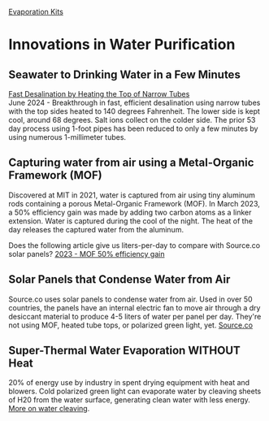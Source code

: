 [Evaporation Kits](../)
# Innovations in Water Purification

## Seawater to Drinking Water in a Few Minutes

[Fast Desalination by Heating the Top of Narrow Tubes](https://www.msn.com/en-us/lifestyle/lifestyle-buzz/ar-BB1okq2H)  
June 2024 - Breakthrough in fast, efficient desalination using narrow tubes with the top sides heated to 140 degrees Fahrenheit. The lower side is kept cool, around 68 degrees. Salt ions collect on the colder side. The prior 53 day process using 1-foot pipes has been reduced to only a few minutes by using numerous 1-millimeter tubes.

## Capturing water from air using a Metal-Organic Framework (MOF)

Discovered at MIT in 2021, water is captured from air using tiny aluminum rods containing a porous Metal-Organic Framework (MOF). In&nbsp;March 2023, a 50% efficiency gain was made by adding two carbon atoms as a linker extension.  Water is captured during the cool of the night. The heat of the day releases the captured water from the aluminum.

Does the following article give us liters-per-day to compare with Source.co solar panels?
[2023 - MOF 50% efficiency gain](https://techxplore.com/news/2023-03-air-metal-organic-framework.html)

## Solar Panels that Condense Water from Air

Source.co uses solar panels to condense water from air. Used in over 50 countries, the panels have an internal electric fan to move air through a dry desiccant material to produce 4-5 liters of water per panel per day. They're not using MOF, heated tube tops, or polarized green light, yet. [Source.co](https://www.source.co)

## Super-Thermal Water Evaporation WITHOUT Heat

20% of energy use by industry in spent drying equipment with heat and blowers. Cold polarized green light can evaporate water by cleaving sheets of H20 from the water surface, generating clean water with less energy. [More on water cleaving](../).


